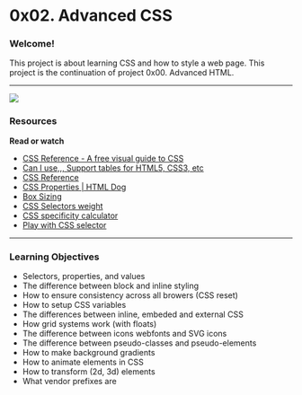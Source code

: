 # 0x02. Advanced CSS

### Welcome!

This project is about learning CSS and how to style a web page. This project is the continuation of project 0x00. Advanced HTML.

------

<img src="https://holbertonintranet.s3.amazonaws.com/uploads/medias/2019/12/ce6718f1b55e6c1580c6.jpg?X-Amz-Algorithm=AWS4-HMAC-SHA256&X-Amz-Credential=AKIARDDGGGOU5BHMTQX4%2F20220421%2Fus-east-1%2Fs3%2Faws4_request&X-Amz-Date=20220421T042024Z&X-Amz-Expires=86400&X-Amz-SignedHeaders=host&X-Amz-Signature=d16725515559f4ec9b2dbf72a253b87b5766542a5752a7e25cd4317eda7b459a">

### Resources

**Read or watch**

- [CSS Reference - A free visual guide to CSS](https://intranet.hbtn.io/rltoken/7zgAvnHaPhhWHIEEr9VXQg)
- [Can I use,,, Support tables for HTML5, CSS3, etc](https://intranet.hbtn.io/rltoken/dg_RKNrW7wJe6MvFjVulYQ)
- [CSS Reference](https://intranet.hbtn.io/rltoken/g5ZCzFdcn8SuReONAJZD5Q)
- [CSS Properties | HTML Dog](https://intranet.hbtn.io/rltoken/vwDD3LTuhHh1lqNMy1D0AA)
- [Box Sizing](https://intranet.hbtn.io/rltoken/nbDnTy1VOxoAMU54K5wHgQ)
- [CSS Selectors weight](https://intranet.hbtn.io/rltoken/PDu4JjsVhilIKtNumZHkbA)
- [CSS specificity calculator](https://intranet.hbtn.io/rltoken/pKnciYY8Ri96r4dxbSLHwQ)
- [Play with CSS selector](https://intranet.hbtn.io/rltoken/cYkcdg40UhNAXBHz-6kk_Q)

------

### Learning Objectives

- Selectors, properties, and values
- The difference between block and inline styling
- How to ensure consistency across all browers (CSS reset)
- How to setup CSS variables
- The differences between inline, embeded and external CSS
- How grid systems work (with floats)
- The difference between icons webfonts and SVG icons
- The difference between pseudo-classes and pseudo-elements
- How to make background gradients
- How to animate elements in CSS
- How to transform (2d, 3d) elements
- What vendor prefixes are